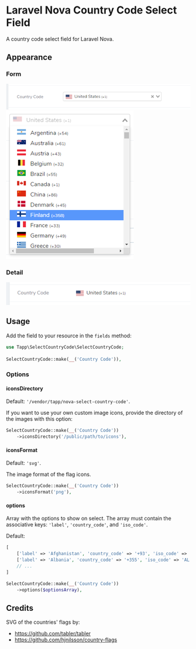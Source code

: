 # Laravel Nova Country Code Select Field

A country code select field for Laravel Nova.

## Appearance

### Form
![select-country-code-form](https://raw.githubusercontent.com/TappNetwork/nova-select-country-code/main/docs/select-country-code-form.png)
![select-country-code-form1](https://raw.githubusercontent.com/TappNetwork/nova-select-country-code/main/docs/select-country-code-form1.png)

### Detail
![select-country-code-detail](https://raw.githubusercontent.com/TappNetwork/nova-select-country-code/main/docs/select-country-code-detail.png)

## Usage

Add the field to your resource in the ```fields``` method:
```php
use Tapp\SelectCountryCode\SelectCountryCode;

SelectCountryCode::make(__('Country Code')),
```

### Options

#### iconsDirectory

Default: ```'/vendor/tapp/nova-select-country-code'```.

If you want to use your own custom image icons, provide the directory of the images with this option:

```php
SelectCountryCode::make(__('Country Code'))
    ->iconsDirectory('/public/path/to/icons'),
```

#### iconsFormat

Default: ```'svg'```.

The image format of the flag icons.

```php
SelectCountryCode::make(__('Country Code'))
    ->iconsFormat('png'),
```

#### options

Array with the options to show on select. The array must contain the associative keys: ```'label'```, ```'country_code'```, and ```'iso_code'```.

Default: 
```php
[
    ['label' => 'Afghanistan', 'country_code' => '+93', 'iso_code' => 'AF'],
    ['label' => 'Albania', 'country_code' => '+355', 'iso_code' => 'AL'],
    // ...
]
```

```php
SelectCountryCode::make(__('Country Code'))
    ->options($optionsArray),
```

## Credits 

SVG of the countries' flags by:
- https://github.com/tabler/tabler
- https://github.com/hjnilsson/country-flags
